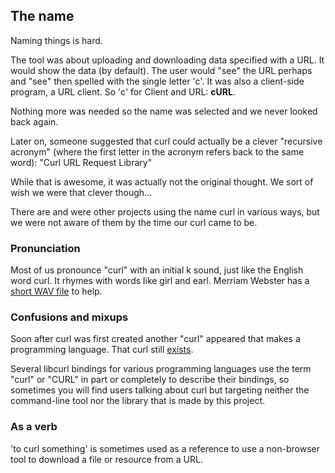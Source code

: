 ## The name

Naming things is hard.

The tool was about uploading and downloading data specified with a URL. It
would show the data (by default). The user would "see" the URL perhaps and
"see" then spelled with the single letter 'c'. It was also a client-side
program, a URL client. So 'c' for Client and URL: **cURL**.

Nothing more was needed so the name was selected and we never looked back
again.

Later on, someone suggested that curl could actually be a clever "recursive
acronym" (where the first letter in the acronym refers back to the same word):
"Curl URL Request Library"

While that is awesome, it was actually not the original thought. We sort of
wish we were that clever though…

There are and were other projects using the name curl in various ways, but we
were not aware of them by the time our curl came to be.

### Pronunciation

Most of us pronounce "curl" with an initial k sound, just like the English
word curl. It rhymes with words like girl and earl. Merriam Webster has a
[short WAV file](https://media.merriam-webster.com/soundc11/c/curl0001.wav) to
help.

### Confusions and mixups

Soon after curl was first created another "curl" appeared that makes a
programming language. That curl still [exists](http://www.curl.com).

Several libcurl bindings for various programming languages use the term "curl"
or "CURL" in part or completely to describe their bindings, so sometimes
you will find users talking about curl but targeting neither the command-line tool
nor the library that is made by this project.

### As a verb

'to curl something' is sometimes used as a reference to use a non-browser tool
to download a file or resource from a URL.
